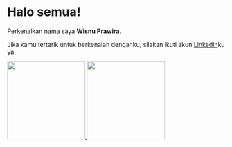 # Halo semua! 

Perkenalkan nama saya **Wisnu Prawira**.


Jika kamu tertarik untuk berkenalan denganku, silakan ikuti akun [Linkedin](https://www.linkedin.com/in/wisnu-prawira-bb53691bb/)ku ya.

<p align="left">
<a href="https://github.com/gilangadhan">
<img height="180em" src="https://github-readme-stats-eight-theta.vercel.app/api?username=gilangadhan&show_icons=true&theme=algolia&include_all_commits=true&count_private=true"/>
<img height="180em" src="https://github-readme-stats-eight-theta.vercel.app/api/top-langs/?username=gilangadhan&layout=compact&langs_count=8&theme=algolia"/>
</a>
</p>
